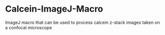 # Calcein-ImageJ-Macro
ImageJ macro that can be used to process calcein z-stack images taken on a confocal microscope
